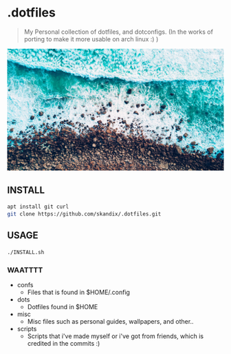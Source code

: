# .dotfiles
> My Personal collection of dotfiles, and dotconfigs. (In the works of porting to make it more usable on arch linux :) )

![](files/misc/wall.jpg)



## INSTALL
```bash
apt install git curl
git clone https://github.com/skandix/.dotfiles.git
```

## USAGE
```bash 
./INSTALL.sh
```

### WAATTTT
* confs
	* Files that is found in $HOME/.config
* dots
	* Dotfiles found in $HOME
* misc
	* Misc files such as personal guides, wallpapers, and other..
* scripts
	* Scripts that i've made myself or i've got from friends, which is credited in the commits :)
